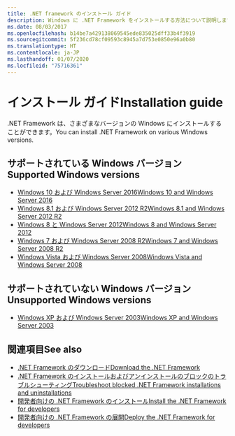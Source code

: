 ```yaml
---
title: .NET framework のインストール ガイド
description: Windows に .NET Framework をインストールする方法について説明します。
ms.date: 08/03/2017
ms.openlocfilehash: b14be7a429138069545ede835025dff33b4f3919
ms.sourcegitcommit: 5f236cd78cf09593c8945a7d753e0850e96a0b80
ms.translationtype: HT
ms.contentlocale: ja-JP
ms.lasthandoff: 01/07/2020
ms.locfileid: "75716361"
---
```

# <a name="installation-guide"></a><span data-ttu-id="a4b19-103">インストール ガイド</span><span class="sxs-lookup"><span data-stu-id="a4b19-103">Installation guide</span></span>

<span data-ttu-id="a4b19-104">.NET Framework は、さまざまなバージョンの Windows にインストールすることができます。</span><span class="sxs-lookup"><span data-stu-id="a4b19-104">You can install .NET Framework on various Windows versions.</span></span>

## <a name="supported-windows-versions"></a><span data-ttu-id="a4b19-105">サポートされている Windows バージョン</span><span class="sxs-lookup"><span data-stu-id="a4b19-105">Supported Windows versions</span></span>

- [<span data-ttu-id="a4b19-106">Windows 10 および Windows Server 2016</span><span class="sxs-lookup"><span data-stu-id="a4b19-106">Windows 10 and Windows Server 2016</span></span>](on-windows-10.md)
- [<span data-ttu-id="a4b19-107">Windows 8.1 および Windows Server 2012 R2</span><span class="sxs-lookup"><span data-stu-id="a4b19-107">Windows 8.1 and Windows Server 2012 R2</span></span>](on-windows-8-1.md)
- [<span data-ttu-id="a4b19-108">Windows 8 と Windows Server 2012</span><span class="sxs-lookup"><span data-stu-id="a4b19-108">Windows 8 and Windows Server 2012</span></span>](on-windows-8.md)
- [<span data-ttu-id="a4b19-109">Windows 7 および Windows Server 2008 R2</span><span class="sxs-lookup"><span data-stu-id="a4b19-109">Windows 7 and Windows Server 2008 R2</span></span>](on-windows-7.md)
- [<span data-ttu-id="a4b19-110">Windows Vista および Windows Server 2008</span><span class="sxs-lookup"><span data-stu-id="a4b19-110">Windows Vista and Windows Server 2008</span></span>](on-windows-vista.md)

## <a name="unsupported-windows-versions"></a><span data-ttu-id="a4b19-111">サポートされていない Windows バージョン</span><span class="sxs-lookup"><span data-stu-id="a4b19-111">Unsupported Windows versions</span></span>

- [<span data-ttu-id="a4b19-112">Windows XP および Windows Server 2003</span><span class="sxs-lookup"><span data-stu-id="a4b19-112">Windows XP and Windows Server 2003</span></span>](on-windows-xp.md)

## <a name="see-also"></a><span data-ttu-id="a4b19-113">関連項目</span><span class="sxs-lookup"><span data-stu-id="a4b19-113">See also</span></span>

- [<span data-ttu-id="a4b19-114">.NET Framework のダウンロード</span><span class="sxs-lookup"><span data-stu-id="a4b19-114">Download the .NET Framework</span></span>](https://dotnet.microsoft.com/download)
- [<span data-ttu-id="a4b19-115">.NET Framework のインストールおよびアンインストールのブロックのトラブルシューティング</span><span class="sxs-lookup"><span data-stu-id="a4b19-115">Troubleshoot blocked .NET Framework installations and uninstallations</span></span>](troubleshoot-blocked-installations-and-uninstallations.md)
- [<span data-ttu-id="a4b19-116">開発者向けの .NET Framework のインストール</span><span class="sxs-lookup"><span data-stu-id="a4b19-116">Install the .NET Framework for developers</span></span>](guide-for-developers.md)
- [<span data-ttu-id="a4b19-117">開発者向けの .NET Framework の展開</span><span class="sxs-lookup"><span data-stu-id="a4b19-117">Deploy the .NET Framework for developers</span></span>](../deployment/deployment-guide-for-developers.md)
